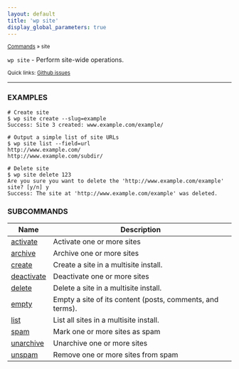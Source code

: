 ```yaml
---
layout: default
title: 'wp site'
display_global_parameters: true
---
```


<small>[Commands](/commands/) &raquo; site</small>

`wp site` - Perform site-wide operations.

<small>Quick links: <a href="https://github.com/wp-cli/wp-cli/issues?q=is%3Aopen+label%3Acommand%3Asite+sort%3Aupdated-desc">Github issues</a></small>

<hr />

### EXAMPLES

    # Create site
    $ wp site create --slug=example
    Success: Site 3 created: www.example.com/example/

    # Output a simple list of site URLs
    $ wp site list --field=url
    http://www.example.com/
    http://www.example.com/subdir/

    # Delete site
    $ wp site delete 123
    Are you sure you want to delete the 'http://www.example.com/example' site? [y/n] y
    Success: The site at 'http://www.example.com/example' was deleted.



### SUBCOMMANDS

<table>
	<thead>
	<tr>
		<th>Name</th>
		<th>Description</th>
	</tr>
	</thead>
	<tbody>
		<tr>
			<td><a href="/commands/site/activate/">activate</a></td>
			<td>Activate one or more sites</td>
		</tr>
		<tr>
			<td><a href="/commands/site/archive/">archive</a></td>
			<td>Archive one or more sites</td>
		</tr>
		<tr>
			<td><a href="/commands/site/create/">create</a></td>
			<td>Create a site in a multisite install.</td>
		</tr>
		<tr>
			<td><a href="/commands/site/deactivate/">deactivate</a></td>
			<td>Deactivate one or more sites</td>
		</tr>
		<tr>
			<td><a href="/commands/site/delete/">delete</a></td>
			<td>Delete a site in a multisite install.</td>
		</tr>
		<tr>
			<td><a href="/commands/site/empty/">empty</a></td>
			<td>Empty a site of its content (posts, comments, and terms).</td>
		</tr>
		<tr>
			<td><a href="/commands/site/list/">list</a></td>
			<td>List all sites in a multisite install.</td>
		</tr>
		<tr>
			<td><a href="/commands/site/spam/">spam</a></td>
			<td>Mark one or more sites as spam</td>
		</tr>
		<tr>
			<td><a href="/commands/site/unarchive/">unarchive</a></td>
			<td>Unarchive one or more sites</td>
		</tr>
		<tr>
			<td><a href="/commands/site/unspam/">unspam</a></td>
			<td>Remove one or more sites from spam</td>
		</tr>
	</tbody>
</table>
